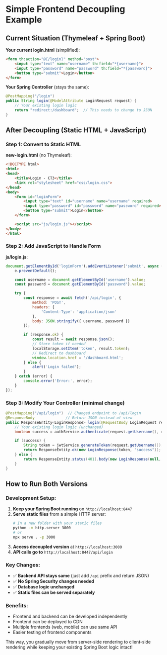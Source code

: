 # Simple Frontend Decoupling Example

## Current Situation (Thymeleaf + Spring Boot)

**Your current login.html** (simplified):
```html
<form th:action="@{/login}" method="post">
    <input type="text" name="username" th:field="*{username}">
    <input type="password" name="password" th:field="*{password}">
    <button type="submit">Login</button>
</form>
```

**Your Spring Controller** (stays the same):
```java
@PostMapping("/login")
public String login(@ModelAttribute LoginRequest request) {
    // Your existing login logic
    return "redirect:/dashboard";  // This needs to change to JSON
}
```

## After Decoupling (Static HTML + JavaScript)

### Step 1: Convert to Static HTML
**new-login.html** (no Thymeleaf):
```html
<!DOCTYPE html>
<html>
<head>
    <title>Login - CT3</title>
    <link rel="stylesheet" href="css/login.css">
</head>
<body>
    <form id="loginForm">
        <input type="text" id="username" name="username" required>
        <input type="password" id="password" name="password" required>
        <button type="submit">Login</button>
    </form>

    <script src="js/login.js"></script>
</body>
</html>
```

### Step 2: Add JavaScript to Handle Form
**js/login.js**:
```javascript
document.getElementById('loginForm').addEventListener('submit', async (e) => {
    e.preventDefault();

    const username = document.getElementById('username').value;
    const password = document.getElementById('password').value;

    try {
        const response = await fetch('/api/login', {
            method: 'POST',
            headers: {
                'Content-Type': 'application/json'
            },
            body: JSON.stringify({ username, password })
        });

        if (response.ok) {
            const result = await response.json();
            // Store token if needed
            localStorage.setItem('token', result.token);
            // Redirect to dashboard
            window.location.href = '/dashboard.html';
        } else {
            alert('Login failed');
        }
    } catch (error) {
        console.error('Error:', error);
    }
});
```

### Step 3: Modify Your Controller (minimal change)
```java
@PostMapping("/api/login")  // Changed endpoint to /api/login
@ResponseBody              // Return JSON instead of view
public ResponseEntity<LoginResponse> login(@RequestBody LoginRequest request) {
    // Your existing login logic (unchanged)
    boolean success = authService.authenticate(request.getUsername(), request.getPassword());

    if (success) {
        String token = jwtService.generateToken(request.getUsername());
        return ResponseEntity.ok(new LoginResponse(token, "success"));
    } else {
        return ResponseEntity.status(401).body(new LoginResponse(null, "failed"));
    }
}
```

## How to Run Both Versions

### Development Setup:
1. **Keep your Spring Boot running** on `http://localhost:8447`
2. **Serve static files** from a simple HTTP server:
   ```bash
   # In a new folder with your static files
   python -m http.server 3000
   # or
   npx serve . -p 3000
   ```
3. **Access decoupled version** at `http://localhost:3000`
4. **API calls go to** `http://localhost:8447/api/login`

### Key Changes:
- ✅ **Backend API stays same** (just add `/api` prefix and return JSON)
- ✅ **No Spring Security changes needed**
- ✅ **Database logic unchanged**
- ✅ **Static files can be served separately**

### Benefits:
- Frontend and backend can be developed independently
- Frontend can be deployed to CDN
- Multiple frontends (web, mobile) can use same API
- Easier testing of frontend components

This way, you gradually move from server-side rendering to client-side rendering while keeping your existing Spring Boot logic intact!